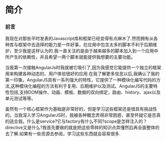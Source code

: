 # 简介
### 前言

我现在对那些平时发表的Javascript库和框架已经变得有点麻木了.然而拥有从各种库与框架中去选择的能力是一件好事，在应用中包含太多的脚本不利于后期维护，至少我是这样认为的.我一直关注的是由于越来越多的脚本加入到一个应用中所产生的依赖性，并且希望一两个脚本就能提供我想要的主要功能。

当我第一次接触AngularJs时我就被它吸引了,因为我感觉它能提供一个独立的框架用来构建各种动态的、用户体验很好的应用.在我了解更多信息以后,我确认了我的第一印象。AngularJS具有一系列强大的特性，它提供了一种模块化编写代码的方法,这种模块化编程的方法有利于复用、后期维护以及测试。AngularJS的主要特性包括,支持DOM操作、动画、模板、数据的双向绑定，路由、history、ajax以及单元测试等等。

 虽然有一个核心框架作为基础是非常好的，但是学习这些框架还是很具有挑战性的。当我深入学习AngularJS时，我被各种概念弄得非常困惑，甚至怀疑它是否真的适合我。什么是service?它与factory有什么不同?scope是怎样注入的？directive又是什么?我首先要做的就是把这些零碎的知识点弄懂然后再全面整体的去了解.如果有一些资源去参阅，学习这些东西就会容易很多.
